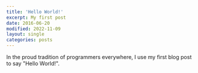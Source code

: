 ```yaml
---
title: 'Hello World!'
excerpt: My first post
date: 2016-06-20
modified: 2022-11-09
layout: single
categories: posts
---
```


In the proud tradition of programmers everywhere, I use my first blog post to say "Hello World!".
